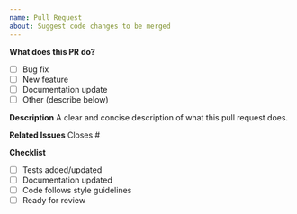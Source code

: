 ```yaml
---
name: Pull Request
about: Suggest code changes to be merged
---
```


**What does this PR do?**
- [ ] Bug fix
- [ ] New feature
- [ ] Documentation update
- [ ] Other (describe below)

**Description**
A clear and concise description of what this pull request does.

**Related Issues**
Closes #

**Checklist**
- [ ] Tests added/updated
- [ ] Documentation updated
- [ ] Code follows style guidelines
- [ ] Ready for review
